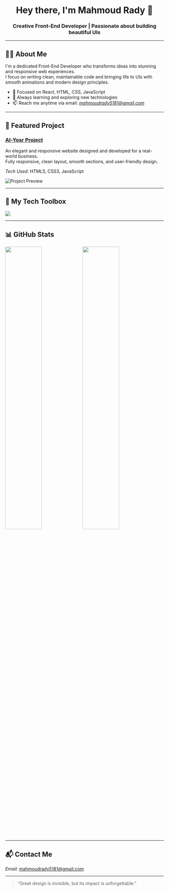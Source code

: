 <h1 align="center">Hey there, I'm Mahmoud Rady 👋</h1>
<h3 align="center">Creative Front-End Developer | Passionate about building beautiful UIs</h3>

---

## 👨‍💻 About Me

I'm a dedicated Front-End Developer who transforms ideas into stunning and responsive web experiences.  
I focus on writing clean, maintainable code and bringing life to UIs with smooth animations and modern design principles.

- 🎯 Focused on React, HTML, CSS, JavaScript
- 🧠 Always learning and exploring new technologies
- 📫 Reach me anytime via email: *mahmoudrady5181@gmail.com*

---

## 🚀 Featured Project

### [Al-Yosr Project](https://mahmoudrady4.github.io/Al-Yosr-Project/)

An elegant and responsive website designed and developed for a real-world business.  
Fully responsive, clean layout, smooth sections, and user-friendly design.

*Tech Used:* HTML5, CSS3, JavaScript

![Project Preview](https://raw.githubusercontent.com/mahmoudrady4/Al-Yosr-Project/main/assets/images/screenshot.jpg)

---

## 🧰 My Tech Toolbox

<p align="left">
  <img src="https://skillicons.dev/icons?i=html,css,js,react,tailwind,sass,git,github,vscode" />
</p>

---

## 📊 GitHub Stats

<p align="left">
  <img src="https://github-readme-stats.vercel.app/api?username=mahmoudrady4&show_icons=true&theme=radical" width="48%" />
  <img src="https://github-readme-streak-stats.herokuapp.com/?user=mahmoudrady4&theme=radical" width="48%" />
</p>

---

## 📬 Contact Me

*Email:* [mahmoudrady5181@gmail.com](mailto:mahmoudrady5181@gmail.com)

---

> “Great design is invisible, but its impact is unforgettable.”
